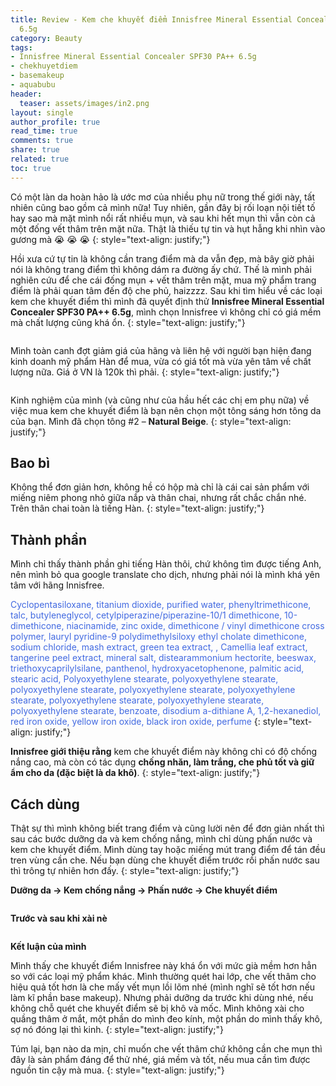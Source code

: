 ```yaml
---
title: Review - Kem che khuyết điểm Innisfree Mineral Essential Concealer SPF30 PA++
  6.5g
category: Beauty
tags:
- Innisfree Mineral Essential Concealer SPF30 PA++ 6.5g
- chekhuyetdiem
- basemakeup
- aquabubu
header:
  teaser: assets/images/in2.png
layout: single
author_profile: true
read_time: true
comments: true
share: true
related: true
toc: true
---
```


Có một làn da hoàn hảo là ước mơ của nhiều phụ nữ trong thế giới này, tất nhiên cũng bao gồm cả mình nữa! Tuy nhiên, gần đây bị rối loạn nội tiết tố hay sao mà mặt mình nổi rất nhiều mụn, và sau khi hết mụn thì vẫn còn cả một đống vết thâm trên mặt nữa. Thật là thiếu tự tin và hụt hẫng khi nhìn vào gương mà :sob: :sob: :sob:
{: style="text-align: justify;"}

Hồi xưa cứ tự tin là không cần trang điểm mà da vẫn đẹp, mà bây giờ phải nói là không trang điểm thì không dám ra đường ấy chứ. Thế là mình phải nghiên cứu để che cái đống mụn + vết thâm trên mặt, mua mỹ phẩm trang điểm là phải quan tâm đến độ che phủ, haizzzz. Sau khi tìm hiểu về các loại kem che khuyết điểm thì mình đã quyết định thử  **Innisfree Mineral Essential Concealer SPF30 PA++ 6.5g**, mình chọn Innisfree vì không chỉ có giá mềm mà chất lượng cũng khá ổn.
{: style="text-align: justify;"}

<figure style="width: 500px" class="align-center">
  <img src="{{ site.url }}{{ site.baseurl }}/assets/images/concealer-1.png" alt="">
  <figcaption></figcaption>
</figure>

Mình toàn canh đợt giảm giá của hãng và liên hệ với người bạn hiện đang kinh doanh mỹ phẩm Hàn để mua, vừa có giá tốt mà vừa yên tâm về chất lượng nữa. Giá ở VN là 120k thì phải.
{: style="text-align: justify;"}

<figure style="width: 500px" class="align-center">
  <img src="{{ site.url }}{{ site.baseurl }}/assets/images/concealer-2.png" alt="">
  <figcaption></figcaption>
</figure>

Kinh nghiệm của mình (và cũng như của hầu hết các chị em phụ nữa) về việc mua kem che khuyết điểm là bạn nên chọn một tông sáng hơn tông da của bạn. Mình đã chọn tông #2 – **Natural Beige**.
{: style="text-align: justify;"}

## Bao bì
Không thể đơn giản hơn, không hề có hộp mà chỉ là cái cai sản phẩm với miếng niêm phong nhỏ giữa nắp và thân chai, nhưng rất chắc chắn nhé. Trên thân chai toàn là tiếng Hàn.
{: style="text-align: justify;"}

## Thành phần
Mình chỉ thấy thành phần ghi tiếng Hàn thôi, chứ không tìm được tiếng Anh, nên mình bỏ qua google translate cho dịch, nhưng phải nói là mình khá yên tâm với hãng Innisfree.

<span style="color:royalblue"> Cyclopentasiloxane, titanium dioxide, purified water, phenyltrimethicone, talc, butyleneglycol, cetylpiperazine/piperazine-10/1 dimethicone, 10-dimethicone, niacinamide, zinc oxide, dimethicone / vinyl dimethicone cross polymer, lauryl pyridine-9 polydimethylsiloxy ethyl cholate dimethicone, sodium chloride, mash extract, green tea extract, , Camellia leaf extract, tangerine peel extract, mineral salt, distearammonium hectorite, beeswax, triethoxycaprilylsilane, panthenol, hydroxyacetophenone, palmitic acid, stearic acid, Polyoxyethylene stearate, polyoxyethylene stearate, polyoxyethylene stearate, polyoxyethylene stearate, polyoxyethylene stearate, polyoxyethylene stearate, polyoxyethylene stearate, polyoxyethylene stearate, benzoate, disodium a-dithiane A, 1,2-hexanediol, red iron oxide, yellow iron oxide, black iron oxide, perfume </span>
{: style="text-align: justify;"}

**Innisfree giới thiệu rằng** kem che khuyết điểm này không chỉ có độ chống nắng cao, mà còn có tác dụng **chống nhăn, làm trắng, che phủ tốt và giữ ẩm cho da (đặc biệt là da khô)**.
{: style="text-align: justify;"}

## Cách dùng
Thật sự thì mình không biết trang điểm và cũng lười nên để đơn giản nhất thì sau các bước dưỡng da và kem chống nắng, mình chỉ dùng phấn nước và kem che khuyết điểm. Mình dùng tay hoặc miếng mút trang điểm để tán đều tren vùng cần che. Nếu bạn dùng che khuyết điểm trước rồi phấn nước sau thì trông tự nhiên hơn đấy.
{: style="text-align: justify;"}

**Dưỡng da -> Kem chống nắng -> Phấn nước -> Che khuyết điểm**
<figure style="width: 400px" class="align-center">
  <img src="{{ site.url }}{{ site.baseurl }}/assets/images/concealer-3.png" alt="">
  <figcaption></figcaption>
</figure>

**Trước và sau khi xài nè**
<figure style="width: 700px" class="align-center">
  <img src="{{ site.url }}{{ site.baseurl }}/assets/images/concealer-4.png" alt="">
  <figcaption></figcaption>
</figure>

**Kết luận của mình**

Mình thấy che khuyết điểm Innisfree này khá ổn với mức già mềm hơn hẳn so với các loại mỹ phẩm khác. Mình thường quét hai lớp, che vết thâm cho hiệu quả tốt hơn là che mấy vết mụn lồi lõm nhé (mình nghĩ sẽ tốt hơn nếu làm kĩ phần base makeup). Nhưng phải dưỡng da trước khi dùng nhé, nếu không chỗ quét che khuyết điểm sẽ bị khô và mốc. Mình không xài cho quầng thâm ở mắt, một phần do mình đeo kính, một phần do mình thấy khô, sợ nó đóng lại thì kinh.
{: style="text-align: justify;"}

Túm lại, bạn nào da mịn, chỉ muốn che vết thâm chứ không cần che mụn thì đây là sản phẩm đáng để thử nhé, giá mềm và tốt, nếu mua cần tìm được nguồn tin cậy mà mua.
{: style="text-align: justify;"}
